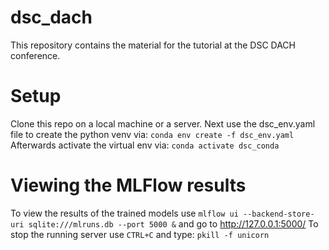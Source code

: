 # dsc_dach
This repository contains the material for the tutorial at the DSC DACH conference.


# Setup
Clone this repo on a local machine or a server. Next use the dsc_env.yaml file to create the python venv via: `conda env create -f dsc_env.yaml` Afterwards activate the virtual env via: `conda activate dsc_conda`

# Viewing the MLFlow results
To view the results of the trained models use `mlflow ui --backend-store-uri sqlite:///mlruns.db --port 5000 &` and go to http://127.0.0.1:5000/
To stop the running server use `CTRL+C` and type: `pkill -f unicorn` 